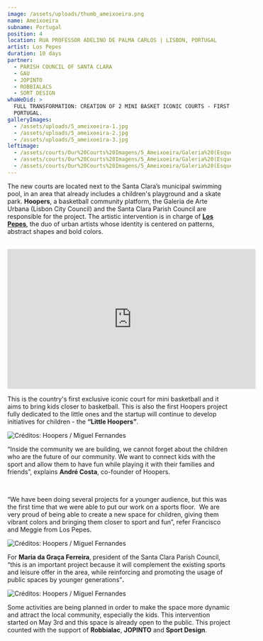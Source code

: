 ```yaml
---
image: /assets/uploads/thumb_ameixoeira.png
name: Ameixoeira
subname: Portugal
position: 4
location: RUA PROFESSOR ADELINO DE PALMA CARLOS | LISBON, PORTUGAL
artist: Los Pepes
duration: 10 days
partner:
  - PARISH COUNCIL OF SANTA CLARA
  - GAU
  - JOPINTO
  - ROBBIALACS
  - SORT DESIGN
whaWeDid: >
  FULL TRANSFORMATION: CREATION OF 2 MINI BASKET ICONIC COURTS - FIRST IN
  PORTUGAL.
galleryImages:
  - /assets/uploads/5_ameixoeira-1.jpg
  - /assets/uploads/5_ameixoeira-2.jpg
  - /assets/uploads/5_ameixoeira-3.jpg
leftimage:
  - /assets/courts/Our%20Courts%20Imagens/5_Ameixoeira/Galeria%20(Esquerda)/1.jpg
  - /assets/courts/Our%20Courts%20Imagens/5_Ameixoeira/Galeria%20(Esquerda)/2.jpg
  - /assets/courts/Our%20Courts%20Imagens/5_Ameixoeira/Galeria%20(Esquerda)/3.jpg
---
```

The new courts are located next to the Santa Clara’s municipal swimming pool, in an area that already includes a children's playground and a skate park. <strong>Hoopers</strong>, a basketball community platform, the Galeria de Arte Urbana (Lisbon City Council) and the Santa Clara Parish Council are responsible for the project. The artistic intervention is in charge of <u><b>[Los Pepes](https://www.instagram.com/lospepesstudio/?hl=pt)</u></b>, the duo of urban artists whose identity is centered on patterns, abstract shapes and bold colors.

</br>

<iframe width="560" height="315" src="https://www.youtube.com/embed/6YNnwq_nykA" title="YouTube video player" frameborder="0" allow="accelerometer; autoplay; clipboard-write; encrypted-media; gyroscope; picture-in-picture" allowfullscreen></iframe>

</br>

This is the country's first exclusive iconic court for mini basketball and it aims to bring kids closer to basketball. This is also the first Hoopers project fully dedicated to the little ones and the startup will continue to develop initiatives for children - the <b>“Little Hoopers”</b>.

![Créditos: Hoopers / Miguel Fernandes](/assets/uploads/1_ameixoeira_makingof.jpg "Créditos: Hoopers / Miguel Fernandes")

“Inside the community we are building, we cannot forget about the children who are the future of our community. We want to connect kids with the sport and allow them to have fun while playing it with their families and friends”, explains <b>André Costa</b>, co-founder of Hoopers.

</br>

“We have been doing several projects for a younger audience, but this was the first time that we were able to put our work on a sports floor.  We are very proud of being able to create a new space for children, giving them vibrant colors and bringing them closer to sport and fun”, refer Francisco and Meggie from Los Pepes.

![Créditos: Hoopers / Miguel Fernandes](/assets/uploads/2_ameixoeira_makingof.jpg "Créditos: Hoopers / Miguel Fernandes")

For <b>Maria da Graça Ferreira</b>, president of the Santa Clara Parish Council, “this is an important project because it will complement the existing sports and leisure offer in the area, while reinforcing and promoting the usage of public spaces by younger generations”**.**

![Créditos: Hoopers / Miguel Fernandes](/assets/uploads/3_ameixoeira_makingof.jpg "Créditos: Hoopers / Miguel Fernandes")

Some activities are being planned in order to make the space more dynamic and attract the local community, especially the kids. This intervention started on May 3rd and this space is already open to the public. This project counted with the support of <b>Robbialac</b>, <b>JOPINTO</b> and <b>Sport Design</b>.
